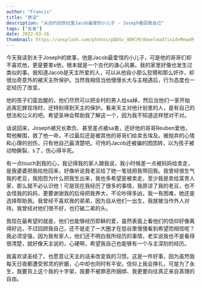 ```yaml
---
author: "Francis"
title: "原谅"
description: "从旧约创世纪里Jacob最爱的小儿子 - Joseph看回我自己"
tags: ["反省"]
date: 2022-03-16
thumbnail: https://unsplash.com/photos/pQbSv_9OKlM/download?ixid=MnwxMjA3fDB8MXxzZWFyY2h8MTB8fGNhcnJ5JTIwY3Jvc3N8ZW58MHx8fHwxNjQ3NDQ1NTQ0&force=true&w=1920
---
```


今天我读到关于Joseph的故事，他是Jacob最爱惜的小儿子，可是他的哥哥们却不喜欢他，更是要害s他，根本就是一个古代的溏心风暴。我的家里好像也发生过类似的事。我知道Jacob是天主所爱的人，可以从他自小那么狡猾和那么奸诈，却很出奇意外的被天主所保护。当然我相信当他慢慢长大与主相遇后，行为态度也一定经历了改变。

他的孩子们蛮血腥的，他们尽然可以把全村的男人给sa掉，然后当他们一家开始逃离犯罪现场时，还特别得到天主的保护。看来天主对他计划里的人，是有自己的想法和公义的吧。希望圣神会帮助我了解这一个，因为我不知道这样想对不对。

话说回来，Joseph被兄长欺负、甚至差点被sa害，还好他的哥哥Reuben爱他，帮他解围，救了他一命，不过最后还是被其他的哥哥们给卖去埃及。被抛弃的心情和心理的创伤，只有他自己最清楚吧。可怜的Jacob还被骗的团团转，以为孩子被动物撕裂、s了，伤心得半死。

有一点touch到我的心，我记得我的家人跟我说，我小时候差一点被妈妈给卖走，是我婆婆把我给抢回来，好像听说我老豆给了她一笔钱把我带回我。我曾经很生气我的老豆，我抱怨为什么把我生出来，我也多希望是被卖走，至少我是卖给富贵人家，那么就不必认识他！可是现在我经历了很多的事情，我原谅了我的老豆，也不会怪我的妈妈，更要谢谢我的后母把我养大，不论吵得多凶，我一有困难，她还是选择帮助我。我曾经不喜欢我的弟弟，因为自从他们一出生，我就被当作外人对待。我曾经对他们很不好，也打破二弟的头。

我现在最希望的就是，他们也能够经历耶稣的爱，虽然表面上看他们的信仰好像离得好远，不过回顾我自己，还不是走了一大圈才在低谷里慢慢看到希望而相信呢？我必须坚强，因为我有家人，他们还不明白我所经历的事情，老实说我也不是看得很清楚，就好像天主说的，心硬啊，希望我自己也能够有一个与主深刻的经历。

我喜欢读圣经了，也愿意让天主的话来改变我的习惯。这是一件好事，因为虽然我每天日夜都遭受邪灵的折磨，心中却也同时有平安。信仰上我会挣扎，可是为了永生，我要背上这个我的十字架，我要不被罪恶所捆绑、我更要向往真正来自真理的自由。
